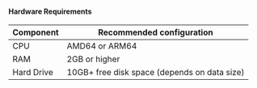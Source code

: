 #### Hardware Requirements

| Component  | Recommended configuration |
| ------------- | ------------- |
| CPU | AMD64 or ARM64 |
| RAM | 2GB or higher |
| Hard Drive | 10GB+ free disk space (depends on data size) |
